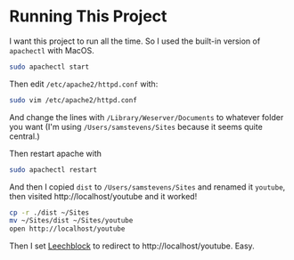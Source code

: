 # Running This Project

I want this project to run all the time. So I used the built-in version of `apachectl` with MacOS.

```bash
sudo apachectl start
```

Then edit `/etc/apache2/httpd.conf` with:

```bash
sudo vim /etc/apache2/httpd.conf
```

And change the lines with `/Library/Weserver/Documents` to whatever folder you want (I'm using `/Users/samstevens/Sites` because it seems quite central.)

Then restart apache with


```bash
sudo apachectl restart
```

And then I copied `dist` to `/Users/samstevens/Sites` and renamed it `youtube`, then visited http://localhost/youtube and it worked!

```bash
cp -r ./dist ~/Sites
mv ~/Sites/dist ~/Sites/youtube
open http://localhost/youtube
```

Then I set [Leechblock](https://www.proginosko.com/leechblock/) to redirect to http://localhost/youtube. Easy.